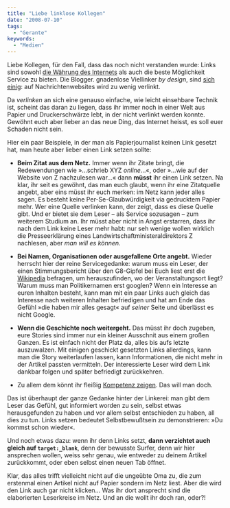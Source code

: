 ```yaml
---
title: "Liebe linklose Kollegen"
date: "2008-07-10"
tags:
  - "Gerante"
keywords:
  - "Medien"
---
```


Liebe Kollegen, für den Fall, dass das noch nicht verstanden wurde: Links sind sowohl [die Währung des Internets](http://blog.helmschrott.de/to-link-or-not-to-link-von-der-linkarmut-im-internet) als auch die beste Möglichkeit Service zu bieten. Die Blogger. gnadenlose Viellinker _by design_, sind [sich einig](http://blog.kooptech.de/2008/07/die-linkrevolution/): auf Nachrichtenwebsites wird zu wenig verlinkt.

Da _verlinken_ an sich eine genauso einfache, wie leicht einsehbare Technik ist, scheint das daran zu liegen, dass ihr immer noch in einer Welt aus Papier und Druckerschwärze lebt, in der nicht verlinkt werden konnte. Gewöhnt euch aber lieber an das neue Ding, das Internet heisst, es soll euer Schaden nicht sein.

Hier ein paar Beispiele, in der man als Papierjournalist keinen Link gesetzt hat, man heute aber lieber einen Link setzen sollte:

- **Beim Zitat aus dem Netz.** Immer wenn ihr Zitate bringt, die Redewendungen wie »…schrieb XYZ _online_…«, oder »…wie auf der Website von Z nachzulesen war…« dann **müsst** ihr einen Link setzen. Na klar, ihr seit es gewöhnt, das man euch glaubt, wenn ihr eine Zitatquelle angebt, aber eins müsst ihr euch merken: im Netz kann jeder alles sagen. Es besteht keine Per-Se-Glaubwürdigkeit via gedrucktem Papier mehr. Wer eine Quelle verlinken kann, der zeigt, dass es diese Quelle gibt. Und er bietet sie dem Leser – als Service sozusagen – zum weiterem Studium an. Ihr müsst aber nicht in Angst erstarren, dass ihr nach dem Link keine Leser mehr habt: nur seh wenige wollen wirklich die Presseerklärung eines Landwirtschaftministeraldirektors Z nachlesen, aber _man will es können_.

- **Bei Namen, Organisationen oder ausgefallene Orte angebt.** Wieder herrscht hier der reine Servicegedanke: warum muss ein Leser, der einen Stimmungsbericht über den G8-Gipfel bei Euch liest erst die [Wikipedia](http://de.wikipedia.org) befragen, um herauszufinden, wo der Veranstaltungsort liegt? Warum muss man Politikernamen erst googlen? Wenn ein Interesse an euren Inhalten besteht, kann man mit ein paar Links auch gleich das Interesse nach weiteren Inhalten befriedigen und hat am Ende das Gefühl »die haben mir alles gesagt« auf _seiner_ Seite und überlässt es nicht Google.

- **Wenn die Geschichte noch weitergeht.** Das müsst ihr doch zugeben, eure Stories sind immer nur ein kleiner Ausschnit aus einem großen Ganzen. Es ist einfach nicht der Platz da, alles bis aufs letzte auszuwalzen. Mit einigen geschickt gesetzten Links allerdings, kann man die Story weiterlaufen lassen, kann Informationen, die nicht mehr in der Artikel passten vermitteln. Der interessierte Leser wird dem Link dankbar folgen und später befriedigt zurückkehren.

- Zu allem dem könnt ihr fleißig [Kompetenz zeigen](http://blog.kooptech.de/2008/07/die-linkrevolution/). Das will man doch.

Das ist überhaupt der ganze Gedanke hinter der Linkerei: man gibt dem Leser das Gefühl, gut informiert worden zu sein, selbst etwas herausgefunden zu haben und vor allem selbst entschieden zu haben, all dies zu tun. Links setzen bedeutet Selbstbewußtsein zu demonstrieren: »Du kommst schon wieder«.

Und noch etwas dazu: wenn ihr denn Links setzt, **dann verzichtet auch gleich auf `target:_blank`**, denn der bewusste Surfer, denn wir hier ansprechen wollen, weiss sehr genau, wie entweder zu deinem Artikel zurückkommt, oder eben selbst einen neuen Tab öffnet.

Klar, das alles trifft vielleicht nicht auf die ungeübte Oma zu, die zum erstenmal einen Artikel nicht auf Papier sondern im Netz liest. Aber die wird den Link auch gar nicht klicken… Was ihr dort ansprecht sind die elaborierten Leserkreise im Netz. Und an die wollt ihr doch ran, oder?!
